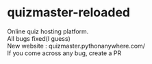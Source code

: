 # quizmaster-reloaded
Online quiz hosting platform.  
All bugs fixed(I guess)  
New website : quizmaster.pythonanywhere.com/  
If you come across any bug, create a PR
